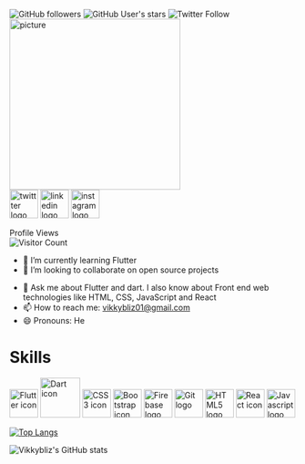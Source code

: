 <!-- 
### Hi there <img src="https://media1.tenor.com/images/20c88c4f96a41aa12e0e55d61395553f/tenor.gif?itemid=16799018" width="30px"/> -->
![GitHub followers](https://img.shields.io/github/followers/vikkybliz?label=GitHub%20Followers&style=social) ![GitHub User's stars](https://img.shields.io/github/stars/vikkybliz?label=GitHub%20Stars&style=social) ![Twitter Follow](https://img.shields.io/twitter/follow/vikkybliz?label=Twitter%20followers&style=social)
 <img src="https://imgproxy-ouch.icons8.com/2-9bx0OvNr2ZJeGDPS6sNSHAVV7yutunDTN5DVRhwqE/rs:fit:664:912/czM6Ly9pY29uczgu/b3VjaC1wcm9kLmFz/c2V0cy9wbmcvOTE0/LzU1OGRjZjYyLTVj/NDUtNDI0Yy1hNmMz/LTBiODM2NTFmMjY1/MC5wbmc.png" width="300px" height="300px" alt="picture" /><br>
<a href="https://twitter.com/vikkybliz" target="_blank"><img src="https://img.icons8.com/nolan/2x/twitter.png" alt="twittter logo" width="50px" height="50px"/></a>
<a href="https://www.linkedin.com/in/vikkybliz" target="_blank"><img src="https://img.icons8.com/nolan/2x/linkedin.png" alt="linkedin logo" width="50px" height="50px"/></a>
<a href="https://instagram.com/vikkybliz" target="_blank"><img src="https://img.icons8.com/nolan/2x/instagram-new.png" alt="instagram logo" width="50px" height="50px"/></a>

Profile Views<br>
![Visitor Count](https://profile-counter.glitch.me/{Vikkybliz}/count.svg)

<!--
**Vikkybliz/vikkybliz** is a ✨ _special_ ✨ repository because its `README.md` (this file) appears on your GitHub profile.

Here are some ideas to get you started:
-->
<!-- - 🔭 I’m currently working on ... -->
- 🌱 I’m currently learning Flutter
- 👯 I’m looking to collaborate on open source projects
<!-- - 🤔 I’m looking for help with ... -->
- 💬 Ask me about Flutter and dart. I also know about Front end web technologies like HTML, CSS, JavaScript and React
- 📫 How to reach me: vikkybliz01@gmail.com
- 😄 Pronouns: He
<!-- - ⚡ Fun fact: ... -->

# Skills
<img src="https://github.com/Vikkybliz/devicon/blob/master/icons/flutter/flutter-original.svg" width="50px" height="50px" alt="Flutter icon"/> <img src="https://github.com/Vikkybliz/devicon/blob/master/icons/dart/dart-original-wordmark.svg" width="70px" height="70px" alt="Dart icon" /> <img src="https://github.com/Vikkybliz/devicon/blob/master/icons/css3/css3-original-wordmark.svg" width="50px" height="50px" alt="CSS3 icon" /> <img src="https://github.com/Vikkybliz/devicon/blob/master/icons/bootstrap/bootstrap-plain-wordmark.svg" width="50px" height="50px" alt="Bootstrap icon" /> <img src="https://github.com/Vikkybliz/devicon/blob/master/icons/firebase/firebase-plain-wordmark.svg" width="50px" height="50px" alt="Firebase logo" /> <img src="https://github.com/Vikkybliz/devicon/blob/master/icons/git/git-original-wordmark.svg" width="50px" height="50px" alt="Git logo" /> <img src="https://github.com/Vikkybliz/devicon/blob/master/icons/html5/html5-original-wordmark.svg" width="50px" height="50px" alt="HTML5 logo" /> <img src="https://github.com/Vikkybliz/devicon/blob/master/icons/react/react-original-wordmark.svg" width="50px" height="50px" alt="React icon" /> <img src="https://github.com/Vikkybliz/devicon/blob/master/icons/javascript/javascript-original.svg" width="50px" height="50px" alt="Javascript logo" />


[![Top Langs](https://github-readme-stats.vercel.app/api/top-langs/?username=vikkybliz&show_icons=true&theme=radical)](https://github.com/vikkybliz/github-readme-stats)

![Vikkybliz's GitHub stats](https://github-readme-stats.vercel.app/api?username=vikkybliz&show_icons=true&theme=radical)
